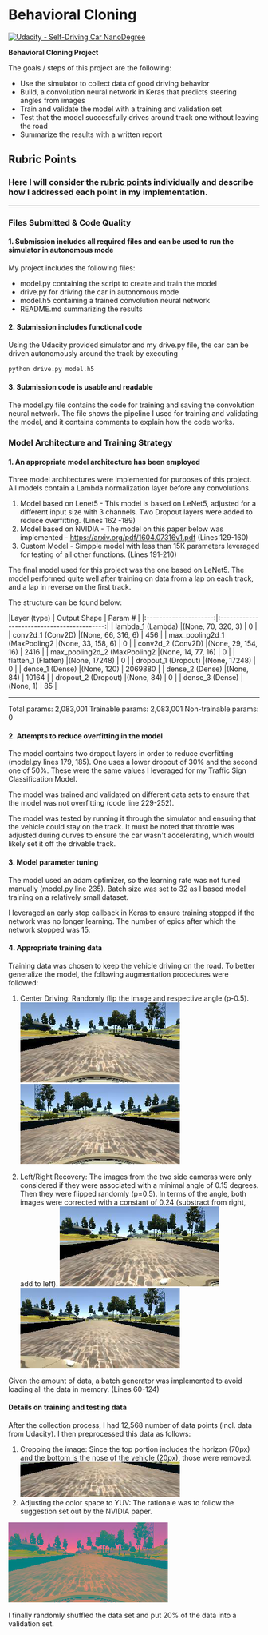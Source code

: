 # **Behavioral Cloning** 

[![Udacity - Self-Driving Car NanoDegree](https://s3.amazonaws.com/udacity-sdc/github/shield-carnd.svg)](http://www.udacity.com/drive)

**Behavioral Cloning Project**

The goals / steps of this project are the following:
* Use the simulator to collect data of good driving behavior
* Build, a convolution neural network in Keras that predicts steering angles from images
* Train and validate the model with a training and validation set
* Test that the model successfully drives around track one without leaving the road
* Summarize the results with a written report


[//]: # (Image References)

[image1]: ./output/BGR2YUV.png "Conversion to YUV"
[image2]: ./output/flipped_Center.png "Flipped Image"
[image3]: ./output/left_recovery.png "Left Recovery Image"
[image4]: ./output/right_recovery.png "Right Recovery Image"
[image5]: ./output/Cropped.png "Cropped Image"
[image6]: ./output/normal.png "Normal Image"


## Rubric Points
### Here I will consider the [rubric points](https://review.udacity.com/#!/rubrics/432/view) individually and describe how I addressed each point in my implementation.  


---
### Files Submitted & Code Quality

#### 1. Submission includes all required files and can be used to run the simulator in autonomous mode

My project includes the following files:
* model.py containing the script to create and train the model
* drive.py for driving the car in autonomous mode
* model.h5 containing a trained convolution neural network 
* README.md summarizing the results

#### 2. Submission includes functional code
Using the Udacity provided simulator and my drive.py file, the car can be driven autonomously around the track by executing 
```sh
python drive.py model.h5
```

#### 3. Submission code is usable and readable

The model.py file contains the code for training and saving the convolution neural network. The file shows the pipeline I used for training and validating the model, and it contains comments to explain how the code works.

### Model Architecture and Training Strategy

#### 1. An appropriate model architecture has been employed

Three model architectures were implemented for purposes of this project. All models contain a Lambda normalization layer before any convolutions.

1. Model based on Lenet5 - This model is based on LeNet5, adjusted for a different input size with 3 channels. Two Dropout layers were added to reduce overfitting. (Lines 162 -189)
2. Model based on NVIDIA - The model on this paper below was implemented - https://arxiv.org/pdf/1604.07316v1.pdf  (Lines 129-160)
3. Custom Model - Simpple model with less than 15K parameters leveraged for testing of all other functions. (Lines 191-210)      

The final model used for this project was the one based on LeNet5. The model performed quite well after training on data from a lap on each track, and a lap in reverse on the first track.

The structure can be found below:

|Layer (type)           |     Output Shape            |   Param #    |
|:---------------------:|:------------------------------------------:| 
| lambda_1 (Lambda)            |(None, 70, 320, 3)    |    0         |
| conv2d_1 (Conv2D)            |(None, 66, 316, 6)    |    456       |
| max_pooling2d_1 (MaxPooling2 |(None, 33, 158, 6)    |    0         |
| conv2d_2 (Conv2D)            |(None, 29, 154, 16)   |    2416      |
| max_pooling2d_2 (MaxPooling2 |(None, 14, 77, 16)    |    0         |
| flatten_1 (Flatten)          |(None, 17248)         |    0         |
| dropout_1 (Dropout)          |(None, 17248)         |    0         |
| dense_1 (Dense)              |(None, 120)           |    2069880   |
| dense_2 (Dense)              |(None, 84)            |    10164     |
| dropout_2 (Dropout)          |(None, 84)            |    0         |
| dense_3 (Dense)              |(None, 1)             |    85        |
_________________________________________________________________

Total params: 2,083,001
Trainable params: 2,083,001
Non-trainable params: 0

#### 2. Attempts to reduce overfitting in the model

The model contains two dropout layers in order to reduce overfitting (model.py lines 179, 185). One uses a lower dropout of 30% and the second one of 50%. 
These were the same values I leveraged for my Traffic Sign Classification Model.

The model was trained and validated on different data sets to ensure that the model was not overfitting (code line 229-252). 

The model was tested by running it through the simulator and ensuring that the vehicle could stay on the track. It must be noted that throttle was adjusted during curves to ensure the car wasn't accelerating, which would likely set it off the drivable track.

#### 3. Model parameter tuning

The model used an adam optimizer, so the learning rate was not tuned manually (model.py line 235).
Batch size was set to 32 as I based model training on a relatively small dataset.

I leveraged an early stop callback in Keras to ensure training stopped if the network was no longer learning. The number of epics after which the network stopped was 15.

#### 4. Appropriate training data

Training data was chosen to keep the vehicle driving on the road. To better generalize the model, the following augmentation procedures were followed:

1. Center Driving: Randomly flip the image and respective angle (p-0.5).
![alt text][image6]
![alt text][image2]

2. Left/Right Recovery: The images from the two side cameras were only considered if they were associated with a minimal angle of 0.15 degrees. Then they were flipped randomly (p=0.5). In terms of the angle, both images were corrected with a constant of 0.24 (substract from right, add to left).
![alt text][image3]
![alt text][image4]

Given the amount of data, a batch generator was implemented to avoid loading all the data in memory. (Lines 60-124)

#### Details on training and testing data
After the collection process, I had 12,568 number of data points (incl. data from Udacity). I then preprocessed this data as follows:

1. Cropping the image: Since the top portion includes the horizon (70px) and the bottom is the nose of the vehicle (20px), those were removed. 
![alt text][image5]
2. Adjusting the color space to YUV: The rationale was to follow the suggestion set out by the NVIDIA paper.

![alt text][image1]

I finally randomly shuffled the data set and put 20% of the data into a validation set. 
